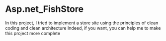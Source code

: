 # Asp.net_FishStore
In this project, I tried to implement a store site using the principles of clean coding and clean architecture Indeed, if you want, you can help me to make this project more complete

